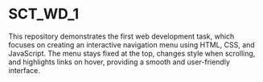 # SCT_WD_1
This repository demonstrates the first web development task, which focuses on creating an interactive navigation menu using HTML, CSS, and JavaScript. The menu stays fixed at the top, changes style when scrolling, and highlights links on hover, providing a smooth and user-friendly interface.
